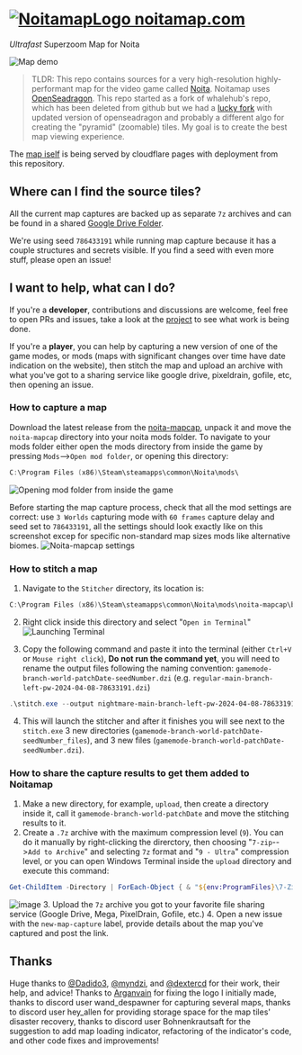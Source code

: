 # [![NoitamapLogo](https://github.com/acidflow-noita/noitamap/assets/106106310/8d744876-be6f-479c-8bed-09257a07a08a) noitamap.com](https://noitamap.com)

_Ultrafast_ Superzoom Map for Noita

![Map demo](https://github.com/acidflow-noita/noitamap/assets/106106310/94e0fb7e-4e0f-4419-9c14-38cace15efee)

> TLDR: This repo contains sources for a very high-resolution highly-performant map for the video game called [Noita](https://store.steampowered.com/app/881100/Noita/). Noitamap uses [OpenSeadragon](https://github.com/openseadragon/openseadragon).
> This repo started as a fork of whalehub's repo, which has been deleted from github but we had a [lucky fork](https://github.com/quiddity-wp/noita-map-viewer) with updated version of openseadragon and probably a different algo for creating the "pyramid" (zoomable) tiles. My goal is to create the best map viewing experience.

The [map iself](https://noitamap.com) is being served by cloudflare pages with deployment from this repository.

## Where can I find the source tiles?

All the current map captures are backed up as separate `7z` archives and can be found in a shared [Google Drive Folder](https://drive.google.com/drive/folders/10oSm9NOv0mdWT98tWDB-97nuP_gp1qQz).

We're using seed `786433191` while running map capture because it has a couple structures and secrets visible. If you find a seed with even more stuff, please open an issue!

## I want to help, what can I do?

If you're a **developer**, contributions and discussions are welcome, feel free to open PRs and issues, take a look at the [project](<[url](https://github.com/orgs/acidflow-noita/projects/1)>) to see what work is being done.

If you're a **player**, you can help by capturing a new version of one of the game modes, or mods (maps with significant changes over time have date indication on the website), then stitch the map and upload an archive with what you've got to a sharing service like google drive, pixeldrain, gofile, etc, then opening an issue.

### How to capture a map

Download the latest release from the [noita-mapcap](https://github.com/Dadido3/noita-mapcap/releases/latest), unpack it and move the `noita-mapcap` directory into your noita mods folder.
To navigate to your mods folder either open the mods directory from inside the game by pressing `Mods`-->`Open mod folder`, or opening this directory:

```powershell
C:\Program Files (x86)\Steam\steamapps\common\Noita\mods\
```

![Opening mod folder from inside the game](https://github.com/acidflow-noita/noitamap/assets/106106310/fa071095-1129-4c1f-bfae-702138ce4ba0)

Before starting the map capture process, check that all the mod settings are correct: use `3 Worlds` capturing mode with `60 frames` capture delay and seed set to `786433191`, all the settings should look exactly like on this screenshot excep for specific non-standard map sizes mods like alternative biomes.
![Noita-mapcap settings](https://github.com/acidflow-noita/noitamap/assets/106106310/dfe4571f-d0d5-4fe2-9f16-b270aec56dac)

### How to stitch a map

1. Navigate to the `Stitcher` directory, its location is:

```powershell
C:\Program Files (x86)\Steam\steamapps\common\Noita\mods\noita-mapcap\bin\stitch
```

2. Right click inside this directory and select "`Open in Terminal`"
   ![Launching Terminal](https://github.com/acidflow-noita/noitamap/assets/106106310/a46f1d51-53bc-4b2c-b3a2-799388e0c558)

3. Copy the following command and paste it into the terminal (either `Ctrl+V` or `Mouse right click`), **Do not run the command yet**, you will need to rename the output files following the naming convention: `gamemode-branch-world-patchDate-seedNumber.dzi` (e.g. `regular-main-branch-left-pw-2024-04-08-78633191.dzi`)

```powershell
.\stitch.exe --output nightmare-main-branch-left-pw-2024-04-08-78633191.dzi --blend-tile-limit 1 --dzi-tile-size 512 --xmin -53760 --xmax -17408 --ymin -31744 --ymax 41984 --webp-level 9 && .\stitch.exe --output nightmare-main-branch-middle-2024-04-08-78633191.dzi --blend-tile-limit 1 --dzi-tile-size 512 --xmin -17920 --xmax 18432 --ymin -31744 --ymax 41984 --webp-level 9 && .\stitch.exe --output nightmare-main-branch-right-pw-2024-04-08-78633191.dzi --blend-tile-limit 1 --dzi-tile-size 512 --xmin 17920 --xmax 53760 --ymin -31744 --ymax 41984 --webp-level 9
```

4. This will launch the stitcher and after it finishes you will see next to the `stitch.exe` 3 new directories (`gamemode-branch-world-patchDate-seedNumber_files`), and 3 new files (`gamemode-branch-world-patchDate-seedNumber.dzi`).

### How to share the capture results to get them added to Noitamap

1. Make a new directory, for example, `upload`, then create a directory inside it, call it `gamemode-branch-world-patchDate` and move the stitching results to it.
2. Create a `.7z` archive with the maximum compression level (`9`). You can do it manually by right-clicking the direrctory, then choosing "`7-zip`-->`Add to Archive`" and selecting `7z` format and "`9 - Ultra`" compression level, or you can open Windows Terminal inside the `upload` directory and execute this command:

```powershell
Get-ChildItem -Directory | ForEach-Object { & "${env:ProgramFiles}\7-Zip\7z.exe" a -mx9 "$($_.FullName).7z" "$($_.FullName)\*" }
```

![image](https://github.com/acidflow-noita/noitamap/assets/106106310/c2e93548-4cf1-43ba-b329-b1e9f8ddc906) 3. Upload the `7z` archive you got to your favorite file sharing service (Google Drive, Mega, PixelDrain, Gofile, etc.) 4. Open a new issue with the `new-map-capture` label, provide details about the map you've captured and post the link.

## Thanks

Huge thanks to [@Dadido3](https://github.com/Dadido3), [@myndzi](https://github.com/myndzi), and [@dextercd](https://github.com/dextercd) for their work, their help, and advice! Thanks to [Arganvain](https://www.twitch.tv/arganvain) for fixing the logo I initially made, thanks to discord user wand_despawner for capturing several maps, thanks to discord user hey_allen for providing storage space for the map tiles' disaster recovery, thanks to discord user Bohnenkrautsaft for the suggestion to add map loading indicator, refactoring of the indicator's code, and other code fixes and improvements!
